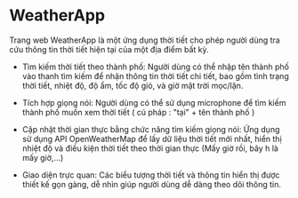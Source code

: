 ﻿# WeatherApp
Trang web WeatherApp là một ứng dụng thời tiết cho phép người dùng tra cứu thông tin thời tiết hiện tại của một địa điểm bất kỳ.

-  Tìm kiếm thời tiết theo thành phố: Người dùng có thể nhập tên thành phố vào thanh tìm kiếm để nhận thông tin thời tiết chi tiết, bao gồm tình trạng thời tiết, nhiệt độ, độ ẩm, tốc độ gió, và giờ mặt trời mọc/lặn.

-  Tích hợp giọng nói: Người dùng có thể sử dụng microphone để tìm kiếm thành phố muốn xem thời tiết ( cú pháp : "tại" + tên thành phố )
  
-  Cập nhật thời gian thực bằng chức năng tìm kiếm giọng nói: Ứng dụng sử dụng API OpenWeatherMap để lấy dữ liệu thời tiết mới nhất, hiển thị nhiệt độ và điều kiện thời tiết theo thời gian thực (Mấy giờ rồi, bây h là mấy giờ,...)

-  Giao diện trực quan: Các biểu tượng thời tiết và thông tin hiển thị được thiết kế gọn gàng, dễ nhìn giúp người dùng dễ dàng theo dõi thông tin.


